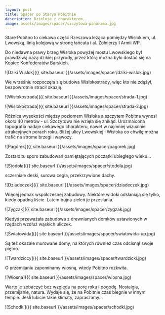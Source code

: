 ```yaml
---
layout: post
title: Spacer po Starym Pobitnie
description: Dzielnia z charakterem...
image: assets/images/spacer/szczytowa-panorama.jpg
---
```


Stare Pobitno to ciekawa część Rzeszowa leżąca pomiędzy Wisłokiem, ul. Lwowską, linią kolejową w stronę łańcuta i al. Żołnierzy I Armii WP.

Do niedawna prawy brzeg Wisłoka powyżej mostu Lwowskiego był prawdziwą oazą dzikiej przyrody, przez którą można było dostać się na Kopiec Konfederatów Barskich.

![Dziki Wisłok]({{ site.baseurl }}/assets/images/spacer/dziki-wislok.jpg)

We wrześniu rozpoczęła się budowa Wisłokostrady, więc kto nie zdążył, bezpowrotnie stracił okazję.

![Wisłokostrada]({{ site.baseurl }}/assets/images/spacer/strada-1.jpg)

![Wisłokostrada]({{ site.baseurl }}/assets/images/spacer/strada-2.jpg)

Różnica wysokości między poziomem Wisłoka a szczytem Pobitna wynosi około 40 metrów - ul. Szczytowa nie wzięła się znikąd. Urozmaicona topografia nadaje ciekawego charakteru, nawet w najmniej wizualnie atrakcyjnych porach roku. Bliżej ulicy Lwowskiej i Wisłoka co chwilę można trafić na strome brzegi i wąwozy.

![Pagórek]({{ site.baseurl }}/assets/images/spacer/pagorek.jpg)

Zostało tu sporo zabudowań pamiętających początki ubiegłego wieku...

![Stodoła]({{ site.baseurl }}/assets/images/spacer/stodola.jpg)

sczerniałe deski, surowa cegła, przekrzywione dachy. 

![Dziadeczek]({{ site.baseurl }}/assets/images/spacer/dziadeczek.jpg)

Więcej jednak współczesnej zabudowy. Niektóre widoki odsłaniają się tylko, kiedy opadną liście. Latem bujna zieleń je przesłania.

![Zygzak]({{ site.baseurl }}/assets/images/spacer/zygzak.jpg)

Kiedyś przeważała zabudowa z drewnianych domków ustawionych w rzędach wzdłuż wąskich uliczek.

![Światowida]({{ site.baseurl }}/assets/images/spacer/swiatowida-up.jpg)

Są też okazałe murowane domy, na których również czas odcisnął swoje piętno.

![Twardziccy]({{ site.baseurl }}/assets/images/spacer/twardzicki.jpg)

O przemijaniu zapominamy wiosną, wtedy Pobitno rozkwita.

![Wiosna]({{ site.baseurl }}/assets/images/spacer/wiosna.jpg)

Warto je zobaczyć bez względu na porę roku i pogodę. Nostalgia, przemijanie, natura. Wydaje się, że na Pobitnie czas biegnie w innym tempie. Jeśli lubicie takie klimaty, zapraszamy...

![Schodki]({{ site.baseurl }}/assets/images/spacer/schodki.jpg)

